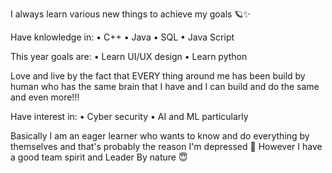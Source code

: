 I always learn various new things to achieve my goals 🪐✨

Have knlowledge in:
• C++
• Java
• SQL
• Java Script

This year goals are:
• Learn UI/UX design
• Learn python

Love and live by the fact that EVERY thing around me has been build by human who has the same brain that I have and I can build and do the same and even more!!!

Have interest in:
• Cyber security 
• AI and ML particularly 

Basically I am an eager learner who wants to know and do everything by themselves and that's probably the reason I'm depressed 🐒
However I have a good team spirit and Leader By nature 😇
